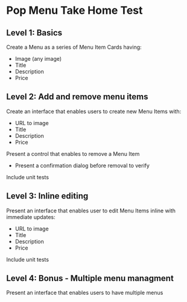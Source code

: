 # Pop Menu Take Home Test

## Level 1: Basics

Create a Menu as a series of Menu Item Cards having:
- Image (any image)
- Title
- Description
- Price

## Level 2: Add and remove menu items

Create an interface that enables users to create new Menu Items with:
- URL to image
- Title
- Description
- Price

Present a control that enables to remove a Menu Item
- Present a confirmation dialog before removal to verify

Include unit tests

## Level 3: Inline editing

Present an interface that enables user to edit Menu Items inline with immediate updates:
- URL to image
- Title
- Description
- Price

Include unit tests

## Level 4: Bonus - Multiple menu managment

Present an interface that enables users to have multiple menus
